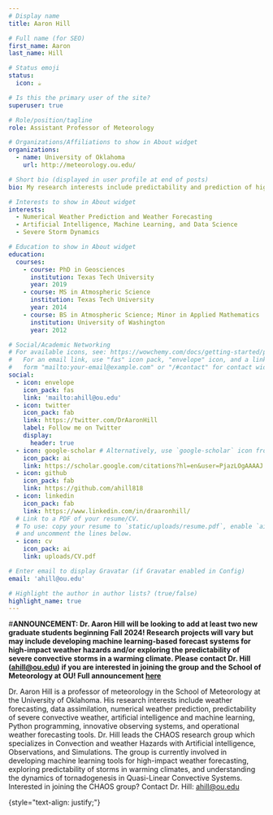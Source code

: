 ```yaml
---
# Display name
title: Aaron Hill

# Full name (for SEO)
first_name: Aaron
last_name: Hill

# Status emoji
status:
  icon: ☕️

# Is this the primary user of the site?
superuser: true

# Role/position/tagline
role: Assistant Professor of Meteorology

# Organizations/Affiliations to show in About widget
organizations:
  - name: University of Oklahoma
    url: http://meteorology.ou.edu/

# Short bio (displayed in user profile at end of posts)
bio: My research interests include predictability and prediction of high-impact weather hazards

# Interests to show in About widget
interests:
  - Numerical Weather Prediction and Weather Forecasting
  - Artificial Intelligence, Machine Learning, and Data Science
  - Severe Storm Dynamics

# Education to show in About widget
education:
  courses:
    - course: PhD in Geosciences
      institution: Texas Tech University
      year: 2019
    - course: MS in Atmospheric Science
      institution: Texas Tech University
      year: 2014
    - course: BS in Atmospheric Science; Minor in Applied Mathematics
      institution: University of Washington
      year: 2012

# Social/Academic Networking
# For available icons, see: https://wowchemy.com/docs/getting-started/page-builder/#icons
#   For an email link, use "fas" icon pack, "envelope" icon, and a link in the
#   form "mailto:your-email@example.com" or "/#contact" for contact widget.
social:
  - icon: envelope
    icon_pack: fas
    link: 'mailto:ahill@ou.edu'
  - icon: twitter
    icon_pack: fab
    link: https://twitter.com/DrAaronHill
    label: Follow me on Twitter
    display:
      header: true
  - icon: google-scholar # Alternatively, use `google-scholar` icon from `ai` icon pack
    icon_pack: ai
    link: https://scholar.google.com/citations?hl=en&user=PjazLOgAAAAJ
  - icon: github
    icon_pack: fab
    link: https://github.com/ahill818
  - icon: linkedin
    icon_pack: fab
    link: https://www.linkedin.com/in/draaronhill/
  # Link to a PDF of your resume/CV.
  # To use: copy your resume to `static/uploads/resume.pdf`, enable `ai` icons in `params.yaml`,
  # and uncomment the lines below.
  - icon: cv
    icon_pack: ai
    link: uploads/CV.pdf

# Enter email to display Gravatar (if Gravatar enabled in Config)
email: 'ahill@ou.edu'

# Highlight the author in author lists? (true/false)
highlight_name: true
---
```


#<b>ANNOUNCEMENT: Dr. Aaron Hill will be looking to add at least two new graduate students beginning Fall 2024! Research projects will vary but may include developing machine learning-based forecast systems for high-impact weather hazards and/or exploring the predictability of severe convective storms in a warming climate. Please contact Dr. Hill (ahill@ou.edu) if you are interested in joining the group and the School of Meteorology at OU! Full announcement <a href="./ad">here</a></b>


Dr. Aaron Hill is a professor of meteorology in the School of Meteorology at the University of Oklahoma. His research interests include weather forecasting, data assimilation, numerical weather prediction, predictability of severe convective weather, artificial intelligence and machine learning, Python programming, innovative observing systems, and operational weather forecasting tools. Dr. Hill leads the CHAOS research group which specializes in Convection and weather Hazards with Artificial intelligence, Observations, and Simulations. The group is currently involved in developing machine learning tools for high-impact weather forecasting, exploring predictability of storms in warming climates, and understanding the dynamics of tornadogenesis in Quasi-Linear Convective Systems. Interested in joining the CHAOS group? Contact Dr. Hill: ahill@ou.edu

{style="text-align: justify;"}
